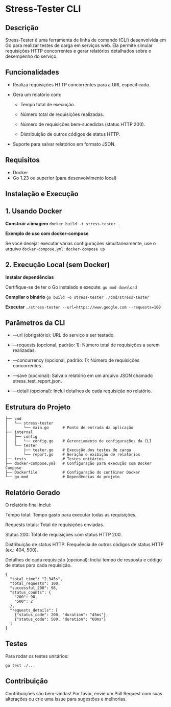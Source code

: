 # Stress-Tester CLI

## Descrição

Stress-Tester é uma ferramenta de linha de comando (CLI) desenvolvida em Go para realizar testes de carga em serviços web. Ela permite simular requisições HTTP concorrentes e gerar relatórios detalhados sobre o desempenho do serviço.

## Funcionalidades

 - Realiza requisições HTTP concorrentes para a URL especificada.

 - Gera um relatório com:

   - Tempo total de execução.

   - Número total de requisições realizadas.

   - Número de requisições bem-sucedidas (status HTTP 200).

   - Distribuição de outros códigos de status HTTP.

 - Suporte para salvar relatórios em formato JSON.

## Requisitos
 - Docker
 - Go 1.23 ou superior (para desenvolvimento local)

## Instalação e Execução

## 1. Usando Docker ##

**Construir a imagem**
`docker build -t stress-tester .`

**Exemplo de uso com docker-compose**

Se você desejar executar várias configurações simultaneamente, use o arquivo `docker-compose.yml`:
`docker-compose up`

## 2. Execução Local (sem Docker) ##

**Instalar dependências**

Certifique-se de ter o Go instalado e execute:
`go mod download`

**Compilar o binário**
`go build -o stress-tester ./cmd/stress-tester`

**Executar**
`./stress-tester --url=https://www.google.com --requests=100`

## Parâmetros da CLI ##

 - --url (obrigatório): URL do serviço a ser testado.

 - --requests (opcional, padrão: 1): Número total de requisições a serem realizadas.

 - --concurrency (opcional, padrão: 1): Número de requisições concorrentes.

 - --save (opcional): Salva o relatório em um arquivo JSON chamado stress_test_report.json.

 - --detail (opcional): Inclui detalhes de cada requisição no relatório.

## Estrutura do Projeto ##

```plaintext
├── cmd
│   └── stress-tester
│       └── main.go      # Ponto de entrada da aplicação
├── internal
│   ├── config
│   │   └── config.go    # Gerenciamento de configurações da CLI
│   └── tester
│       ├── tester.go    # Execução dos testes de carga
│       └── report.go    # Geração e exibição de relatórios
├── tests                # Testes unitários
├── docker-compose.yml   # Configuração para execução com Docker Compose
├── Dockerfile           # Configuração do contêiner Docker
└── go.mod               # Dependências do projeto
```

## Relatório Gerado ##

O relatório final inclui:

Tempo total: Tempo gasto para executar todas as requisições.

Requests totais: Total de requisições enviadas.

Status 200: Total de requisições com status HTTP 200.

Distribuição de status HTTP: Frequência de outros códigos de status HTTP (ex.: 404, 500).

Detalhes de cada requisição (opcional): Inclui tempo de resposta e código de status para cada requisição.

```plaintext
{
  "total_time": "2.345s",
  "total_requests": 100,
  "successful_200": 98,
  "status_counts": {
    "200": 98,
    "500": 2
  },
  "requests_details": [
    {"status_code": 200, "duration": "45ms"},
    {"status_code": 500, "duration": "60ms"}
  ]
}
```

## Testes ##

Para rodar os testes unitários:

`go test ./...`

## Contribuição ##

Contribuições são bem-vindas! Por favor, envie um Pull Request com suas alterações ou crie uma issue para sugestões e melhorias.